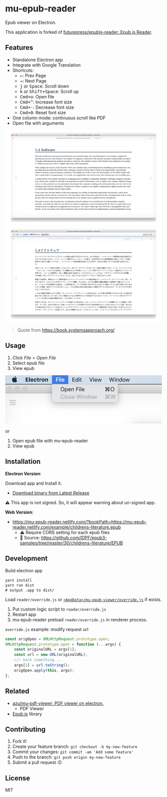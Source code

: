 # mu-epub-reader

Epub viewer on Electron.

This application is forked of [futurepress/epubjs-reader: Epub.js Reader](https://github.com/futurepress/epubjs-reader).

## Features

- Standalone Electron app
- Integrate with Google Translation
- Shortcuts: 
    - <kbd>←</kbd>: Prev Page
    - <kbd>→</kbd>: Next Page
    - <kbd>j</kbd> or <kbd>Space</kbd>: Scroll down
    - <kbd>k</kbd> or <kbd>Shift+Space</kbd>: Scroll up
    - <kbd>Cmd+o</kbd>: Open file
    - <kbd>Cmd+^</kbd>: Increase font size
    - <kbd>Cmd+-</kbd>: Decrease font size
    - <kbd>Cmd+0</kbd>: Reset font size
- One column mode: continuous scroll like PDF
- Open file with arguments

![en](./docs/img/en.png)
![ja](./docs/img/ja.png)

> Quote from <https://book.systemsapproach.org/>

## Usage

1. Click *File* > *Open File* 
2. Select epub file
3. View epub

![menu](./docs/img/menu.png)

or

1. Open epub file with mu-epub-reader
2. View epub

## Installation

**Electron Version**:

Download app and Install it.

- [Download binary from Latest Release](https://github.com/azu/mu-epub-reader/releases/latest)

:warning: This app is not signed. So, it will appear warning about un-signed app.

**Web Version**:

- <https://mu-epub-reader.netlify.com/?bookPath=https://mu-epub-reader.netlify.com/example/childrens-literature.epub>
    - :warning: Require CORS setting for each epub files
    - :memo: Source: https://github.com/IDPF/epub3-samples/tree/master/30/childrens-literature/EPUB

## Development

Build electron app

    yarn install
    yarn run dist
    # output .app to dist/

Load `reader/override.js` or [`<AppData>/mu-epub-viewer/override.js`](https://electronjs.org/docs/all#appgetpathname) if exists.

1. Put custom logic script to `reader/override.js`
2. Restart app
3. mu-epub-reader preload `reader/override.js` in renderer process.

`override.js` example: modify request url

```js
const origOpen = XMLHttpRequest.prototype.open;
XMLHttpRequest.prototype.open = function (...args) {
    const originalURL = args[1];
    const url = new URL(originalURL);
    /// hack something...
    args[1] = url.toString();
    origOpen.apply(this, args);
};
```

## Related

- [azu/mu-pdf-viewer: PDF viewer on electron.](https://github.com/azu/mu-pdf-viewer)
    - PDF Viewer
- [Epub.js](http://futurepress.github.com/epub.js/) library


## Contributing

1. Fork it!
2. Create your feature branch: `git checkout -b my-new-feature`
3. Commit your changes: `git commit -am 'Add some feature'`
4. Push to the branch: `git push origin my-new-feature`
5. Submit a pull request :D

## License

MIT
